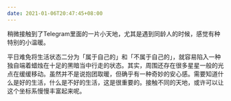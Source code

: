 ```yaml
---
date: 2021-01-06T20:47:45+08:00
---
```

稍微接触到了Telegram里面的一片小天地，尤其是遇到同龄人的时候，感觉有种特别的小温暖。

平日难免将生活状态二分为「属于自己的」和「不属于自己的」，就容易陷入一种独自端着蜡烛在十足的黑暗当中行走的状态。其实，周围还存在很多星星一般的光点在缓缓移动。虽然并不是说抱团取暖，但确乎有一种奇妙的安心感。需要知道什么是好的生活，什么是不好的生活，这是很重要的。接触不同的天地，或许可以让这个坐标系慢慢丰富起来呢。